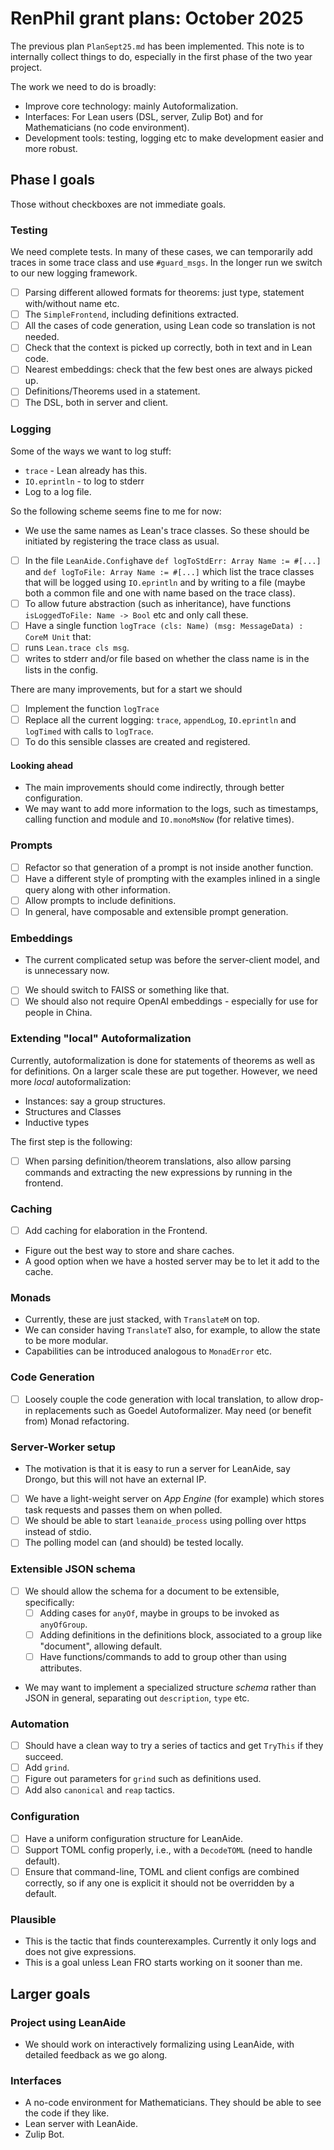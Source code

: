 # RenPhil grant plans: October 2025

The previous plan `PlanSept25.md` has been implemented. This note is to internally collect things to do, especially in the first phase of the two year project.

The work we need to do is broadly:

* Improve core technology: mainly Autoformalization.
* Interfaces: For Lean users (DSL, server, Zulip Bot) and for Mathematicians (no code environment).
* Development tools: testing, logging etc to make development easier and more robust.

## Phase I goals

Those without checkboxes are not immediate goals.

### Testing

We need complete tests. In many of these cases, we can temporarily add traces in some trace class and use `#guard_msgs`. In the longer run we switch to our new logging framework.

* [ ] Parsing different allowed formats for theorems: just type, statement with/without name etc.
* [ ] The `SimpleFrontend`, including definitions extracted.
* [ ] All the cases of code generation, using Lean code so translation is not needed.
* [ ] Check that the context is picked up correctly, both in text and in Lean code.
* [ ] Nearest embeddings: check that the few best ones are always picked up.
* [ ] Definitions/Theorems used in a statement.
* [ ] The DSL, both in server and client.

### Logging

Some of the ways we want to log stuff:

* `trace` - Lean already has this.
* `IO.eprintln` - to log to stderr
* Log to a log file.

So the following scheme seems fine to me for now:

* We use the same names as Lean's trace classes. So these should be initiated by registering the trace class as usual.
* [ ] In the file `LeanAide.Config`have `def logToStdErr: Array Name := #[...]` and `def logToFile: Array Name := #[...]` which list the trace classes that will be logged using `IO.eprintln` and by writing to a file (maybe both a common file and one with name based on the trace class).
* [ ] To allow future abstraction (such as inheritance), have functions `isLoggedToFile: Name -> Bool` etc and only call these.
* [ ] Have a single function `logTrace (cls: Name) (msg: MessageData) : CoreM Unit` that:
* [ ] runs `Lean.trace cls msg`.
* [ ] writes to stderr and/or file based on whether the class name is in the lists in the config.

There are many improvements, but for a start we should

* [ ] Implement the function `logTrace`
* [ ] Replace all the current logging: `trace`, `appendLog`, `IO.eprintln` and `logTimed` with calls to `logTrace`. 
* [ ] To do this sensible classes are created and registered.

#### Looking ahead

* The main improvements should come indirectly, through better configuration.
* We may want to add more information to the logs, such as timestamps, calling function and module and `IO.monoMsNow` (for relative times).

### Prompts

* [ ] Refactor so that generation of a prompt is not inside another function.
* [ ] Have a different style of prompting with the examples inlined in a single query along with other information.
* [ ] Allow prompts to include definitions.
* [ ] In general, have composable and extensible prompt generation.

### Embeddings

* The current complicated setup was before the server-client model, and is unnecessary now.
* [ ] We should switch to FAISS or something like that.
* [ ] We should also not require OpenAI embeddings - especially for use for people in China.

### Extending "local" Autoformalization

Currently, autoformalization is done for statements of theorems as well as for definitions. On a larger scale these are put together. However, we need more *local* autoformalization:

* Instances: say a group structures.
* Structures and Classes
* Inductive types

The first step is the following:

* [ ] When parsing definition/theorem translations, also allow parsing commands and extracting the new expressions by running in the frontend.

### Caching

* [ ] Add caching for elaboration in the Frontend.
* Figure out the best way to store and share caches.
* A good option when we have a hosted server may be to let it add to the cache.

### Monads

* Currently, these are just stacked, with `TranslateM` on top.
* We can consider having `TranslateT` also, for example, to allow the state to be more modular.
* Capabilities can be introduced analogous to `MonadError` etc.

### Code Generation

* [ ] Loosely couple the code generation with local translation, to allow drop-in replacements such as Goedel Autoformalizer. May need (or benefit from) Monad refactoring.

### Server-Worker setup

* The motivation is that it is easy to run a server for LeanAide, say Drongo, but this will not have an external IP.
* [ ] We have a light-weight server on *App Engine* (for example) which stores task requests and passes them on when polled.
* [ ] We should be able to start `leanaide_process` using polling over https instead of stdio.
* [ ] The polling model can (and should) be tested locally.

### Extensible JSON schema

* [ ] We should allow the schema for a document to be extensible, specifically:
  * [ ] Adding cases for `anyOf`, maybe in groups to be invoked as `anyOfGroup`.
  * [ ] Adding definitions in the definitions block, associated to a group like "document", allowing default.
  * [ ] Have functions/commands to add to group other than using attributes.
* We may want to implement a specialized structure *schema* rather than JSON in general, separating out `description`, `type` etc.

### Automation

* [ ] Should have a clean way to try a series of tactics and get `TryThis` if they succeed.
* [ ] Add `grind`.
* [ ] Figure out parameters for `grind` such as definitions used.
* [ ] Add also `canonical` and `reap` tactics.

### Configuration

* [ ] Have a uniform configuration structure for LeanAide.
* [ ] Support TOML config properly, i.e., with a `DecodeTOML` (need to handle default).
* [ ] Ensure that command-line, TOML and client configs are combined correctly, so if any one is explicit it should not be overridden by a default.

### Plausible

* This is the tactic that finds counterexamples. Currently it only logs and does not give expressions.
* This is a goal unless Lean FRO starts working on it sooner than me.

## Larger goals

### Project using LeanAide

* We should work on interactively formalizing using LeanAide, with detailed feedback as we go along.

### Interfaces

* A no-code environment for Mathematicians. They should be able to see the code if they like.
* Lean server with LeanAide.
* Zulip Bot.

